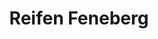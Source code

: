 ---
title: "Reifen Feneberg"
url: /kempten-allgaeu/reifen-feneberg-gewerbestrasse/
shop: Autowerkstatt
---